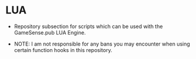 # LUA
- Repository subsection for scripts which can be used with the GameSense.pub LUA Engine.

- NOTE: I am not responsible for any bans you may encounter when using certain function hooks in this repository.
